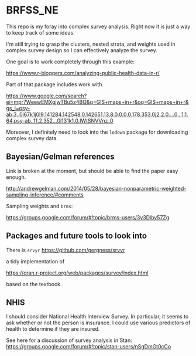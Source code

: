 # BRFSS_NE

This repo is my foray into complex survey analysis. Right now it is just a way to keep track of some ideas.

I'm still trying to grasp the clusters, nested strata, and weights used in complex survey design so I can effectively analyze the survey.

One goal is to work completely through this example:

https://www.r-bloggers.com/analyzing-public-health-data-in-r/

Part of that package includes work with

https://www.google.com/search?ei=mpr7WeewEMXgjwTBu5z4BQ&q=GIS+maps+in+r&oq=GIS+maps+in+r&gs_l=psy-ab.3..0i67k1j0l9.141284.142548.0.142651.13.8.0.0.0.0.178.353.0j2.2.0....0...1.1.64.psy-ab..11.2.352...0i131k1.0.IWtSNVVnz_0


Moreover, I definitely need to look into the `lodown` package for downloading complex survey data.

## Bayesian/Gelman references

Link is broken at the moment, but should be able to find the paper easy enough.

http://andrewgelman.com/2014/05/28/bayesian-nonparametric-weighted-sampling-inference/#comments

Sampling weights and `brms`:

https://groups.google.com/forum/#!topic/brms-users/3y3Dlby57Zg

## Packages and future tools to look into

There is `srvyr`
https://github.com/gergness/srvyr

a tidy implementation of 

https://cran.r-project.org/web/packages/survey/index.html

based on the textbook. 

## NHIS

I should consider National Health Interview Survey. In particular, it seems to ask whether or not the person is insurance. I could use various predictors of health to determine if they are insured. 

See here for a discussion of survey analysis in Stan: https://groups.google.com/forum/#!topic/stan-users/nSgDmGt0cCo

